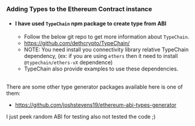 ### Adding Types to the Ethereum Contract instance
- #### I have used `TypeChain` npm package to create type from ABI
    - Follow the below git repo to get more information about `TypeChain`.
    - https://github.com/dethcrypto/TypeChain/
    * NOTE: You need install you connectivity library relative TypeChain dependency,
    (ex: if you are using `ethers` then it need to install `@typechain/ethers-vX` dependence)
    - TypeChain also provide examples to use these dependencies.

   
    <br/>
There are some other type generator packages available here is one of them:
- https://github.com/joshstevens19/ethereum-abi-types-generator

I just peek random ABI for testing also not tested the code ;)
